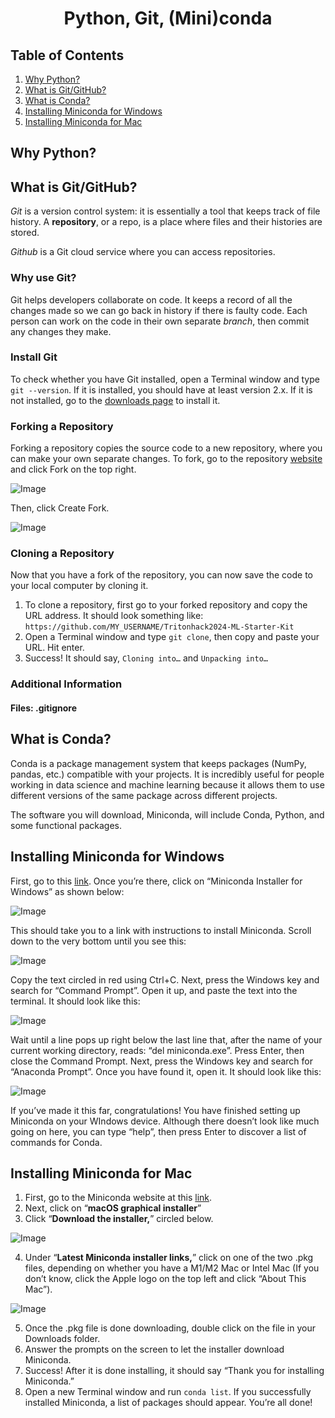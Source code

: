# <center> Python, Git, (Mini)conda</center>

## Table of Contents
1. [Why Python?](#python)
2. [What is Git/GitHub?](#git)
3. [What is Conda?](#conda)
4. [Installing Miniconda for Windows](#windows)
5. [Installing Miniconda for Mac](#mac)

## Why Python? <a name="python"></a>

## What is Git/GitHub? <a name="git"></a>

*Git* is a version control system: it is essentially a tool that keeps track of file history. A **repository**, or a repo, is a place where files and their histories are stored.

*Github* is a Git cloud service where you can access repositories.

### Why use Git?

Git helps developers collaborate on code. It keeps a record of all the changes made so we can go back in history if there is faulty code. Each person can work on the code in their own separate *branch*, then commit any changes they make.

### Install Git

To check whether you have Git installed, open a Terminal window and type `git --version`. If it is installed, you should have at least version 2.x. If it is not installed, go to the [downloads page](https://git-scm.com/downloads) to install it.

### Forking a Repository

Forking a repository copies the source code to a new repository, where you can make your own separate changes. To fork, go to the repository [website](https://github.com/tritonhacks/Tritonhack2024-ML-Starter-Kit) and click Fork on the top right. 

![Image](images/git_1.png)

Then, click Create Fork.

![Image](images/git_2.png)

### Cloning a Repository

Now that you have a fork of the repository, you can now save the code to your local computer by cloning it. 
1. To clone a repository, first go to your forked repository and copy the URL address. It should look something like: `https://github.com/MY_USERNAME/Tritonhack2024-ML-Starter-Kit`
2. Open a Terminal window and type `git clone`, then copy and paste your URL. Hit enter.
3. Success! It should say, `Cloning into…` and `Unpacking into…`

### Additional Information

#### Files: .gitignore

## What is Conda? <a name="conda"></a>

Conda is a package management system that keeps packages (NumPy, pandas, etc.) compatible with your projects. It is incredibly useful for people working in data science and machine learning because it allows them to use different versions of the same package across different projects. 

The software you will download, Miniconda, will include Conda, Python, and some functional packages.

## Installing Miniconda for Windows <a name="windows"></a>

First, go to this [link](https://conda.io/projects/conda/en/latest/user-guide/install/windows.html). Once you’re there, click on “Miniconda Installer for Windows” as shown below:

![Image](images/conda_1.png)

This should take you to a link with instructions to install Miniconda. Scroll down to the very bottom until you see this:

![Image](images/conda_2.png)

Copy the text circled in red using Ctrl+C. Next, press the Windows key and search for “Command Prompt”. Open it up, and paste the text into the terminal. It should look like this:

![Image](images/conda_3.png)

Wait until a line pops up right below the last line that, after the name of your current working directory, reads: “del miniconda.exe”. Press Enter, then close the Command Prompt. Next, press the Windows key and search for “Anaconda Prompt”. Once you have found it, open it. It should look like this:

![Image](images/conda_4.png)

If you’ve made it this far, congratulations! You have finished setting up Miniconda on your WIndows device. Although there doesn’t look like much going on here, you can type “help”, then press Enter to discover a list of commands for Conda. 

## Installing Miniconda for Mac <a name="mac"></a>

1. First, go to the Miniconda website at this [link](https://docs.conda.io/projects/miniconda/en/latest/miniconda-install.html). 
2. Next, click on “**macOS graphical installer**”
3. Click “**Download the installer,**” circled below.

![Image](images/mac_1.png)

4. Under “**Latest Miniconda installer links,**” click on one of the two .pkg files, depending on whether you have a M1/M2 Mac or Intel Mac (If you don’t know, click the Apple logo on the top left and click “About This Mac”).

![Image](images/mac_2.png)

5. Once the .pkg file is done downloading, double click on the file in your Downloads folder.
6. Answer the prompts on the screen to let the installer download Miniconda.
7. Success! After it is done installing, it should say “Thank you for installing Miniconda.”
8. Open a new Terminal window and run `conda list`. If you successfully installed Miniconda, a list of packages should appear. You’re all done!
